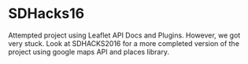# SDHacks16
Attempted project using Leaflet API Docs and Plugins. However, we got very stuck. Look at SDHACKS2016 for a more completed version of the project using google maps API and places library.
